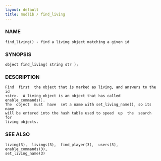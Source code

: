 ```yaml
---
layout: default
title: mudlib / find_living
---
```


### NAME

    find_living() - find a living object matching a given id


### SYNOPSIS

    object find_living( string str );


### DESCRIPTION

    Find  first  the object that is marked as living, and answers to the id
    <str>.  A living object is an object that has called enable_commands().
    The  object  must  have  set a name with set_living_name(), so its name
    will be entered into the hash table used to speed  up  the  search  for
    living objects.


### SEE ALSO

    living(3),  livings(3),  find_player(3),  users(3), enable_commands(3),
    set_living_name(3)

